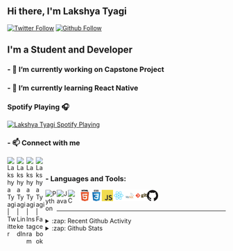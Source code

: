 ## Hi there, I'm Lakshya Tyagi
[![Twitter Follow](https://img.shields.io/twitter/follow/lakshyatyagi24?color=1DA1F2&logo=twitter&style=for-the-badge)](https://twitter.com/intent/follow?original_referer=https%3A%2F%2Fgithub.com%2Flakshyatyagi24&screen_name=lakshyatyagi24)
[![Github Follow](https://img.shields.io/github/followers/lakshyatyagi24?color=1DA1F2&logo=github&label=follow%20%40lakshyatyagi24&style=for-the-badge)](https://github.com/login?return_to=%2Flakshyatyagi24)

## I'm a Student and Developer

### - 🔭 I’m currently working on Capstone Project
### - 🌱 I’m currently learning React Native

### Spotify Playing 🎧
[<img src="https://now-playing-codestackr.vercel.app/api/spotify-playing" alt="Lakshya Tyagi Spotify Playing" width="350" />](https://open.spotify.com/user/315as6ypnsfu44b4lf66cdqlxm5e)

### - 📫 Connect with me
[<img align="left" alt="Lakshya Tyagi | Twitter" width="22px" src="https://cdn.jsdelivr.net/npm/simple-icons@v3/icons/twitter.svg" />][twitter]
[<img align="left" alt="Lakshya Tyagi | LinkedIn" width="22px" src="https://cdn.jsdelivr.net/npm/simple-icons@v3/icons/linkedin.svg" />][linkedin]
[<img align="left" alt="Lakshya Tyagi | Instagram" width="22px" src="https://cdn.jsdelivr.net/npm/simple-icons@v3/icons/instagram.svg" />][instagram]
[<img align="left" alt="Lakshya Tyagi | Facebook" width="22px" src="https://cdn.jsdelivr.net/npm/simple-icons@v3/icons/facebook.svg" />][facebook]

<BR />

### - Languages and Tools:
[<img align="left" alt="Python" width="26px" src="https://unpkg.com/simple-icons@v3/icons/python.svg" />](https://www.python.org/)
[<img align="left" alt="Java" width="26px" src="https://unpkg.com/simple-icons@v3/icons/java.svg" />](https://www.java.com/en/)
[<img align="left" alt="C" width="26px" src="https://unpkg.com/simple-icons@v3/icons/C.svg" />](https://en.wikipedia.org/wiki/C_(programming_language))
[<img align="left" alt="HTML5" width="26px" src="https://raw.githubusercontent.com/github/explore/80688e429a7d4ef2fca1e82350fe8e3517d3494d/topics/html/html.png" />](https://en.wikipedia.org/wiki/HTML)
[<img align="left" alt="CSS3" width="26px" src="https://raw.githubusercontent.com/github/explore/80688e429a7d4ef2fca1e82350fe8e3517d3494d/topics/css/css.png" />](https://en.wikipedia.org/wiki/CSS)
[<img align="left" alt="JavaScript" width="26px" src="https://raw.githubusercontent.com/github/explore/80688e429a7d4ef2fca1e82350fe8e3517d3494d/topics/javascript/javascript.png" />](https://en.wikipedia.org/wiki/JavaScript)
[<img align="left" alt="React" width="26px" src="https://raw.githubusercontent.com/github/explore/80688e429a7d4ef2fca1e82350fe8e3517d3494d/topics/react/react.png" />](https://reactjs.org/)
[<img align="left" alt="MySQL" width="26px" src="https://raw.githubusercontent.com/github/explore/80688e429a7d4ef2fca1e82350fe8e3517d3494d/topics/mysql/mysql.png" />](https://www.mysql.com/)
[<img align="left" alt="Git" width="26px" src="https://raw.githubusercontent.com/github/explore/80688e429a7d4ef2fca1e82350fe8e3517d3494d/topics/git/git.png" />](https://git-scm.com/)
[<img align="left" alt="GitHub" width="26px" src="https://raw.githubusercontent.com/github/explore/78df643247d429f6cc873026c0622819ad797942/topics/github/github.png" />](https://github.com)
<br>
<BR />

---

<details>
  <summary>:zap: Recent Github Activity</summary>
  
  <!--START_SECTION:activity-->
  
  <!--END_SECTION:activity-->
  
</details>

<details>
  <summary>:zap: Github Stats</summary> 

![Lakshya's github stats](https://github-readme-stats.vercel.app/api?username=Lakshyatyagi24&show_icons=true&theme=radical)
  
</details>

[twitter]: https://twitter.com/LakshyaTyagi24
[linkedin]: https://www.linkedin.com/in/lakshyatyagi24/
[instagram]: https://www.instagram.com/lakshya.tyagi/
[facebook]: https://facebook.com/lakshya.tyagi.77
